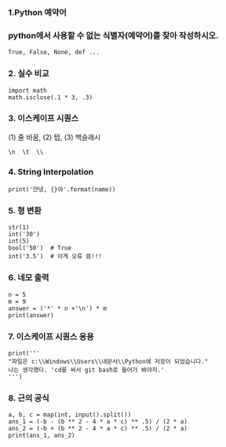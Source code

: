 ### 1.**Python 예약어**

### python에서 사용할 수 없는 식별자(예약어)를 찾아 작성하시오.

```
True, False, None, def ...
```

### 2. 실수 비교

```
import math
math.isclose(.1 * 3, .3)
```

### 3. 이스케이프 시퀀스

(1) 줄 바꿈, (2) 탭, (3) 백슬래시

```
\n	\t	\\
```

### 4. String Interpolation

```
print('얀녕, {}야'.format(name))
```

### 5. 형 변환

```
str(1)
int('30')
int(5)
bool('50')  # True
int('3.5')  # 이게 오류 뜸!!!
```

### 6. 네모 출력

``` 
n = 5
m = 9
answer = ('*' * n +'\n') * m
print(answer)
```

### 7. 이스케이프 시퀀스 응용

```
print('''
"파일은 c:\\Windows\\Users\\내문서\\Python에 저장이 되었습니다."
나는 생각했다. 'cd를 써서 git bash로 들어가 봐야지.'
''')
```

### 8. 근의 공식

```
a, b, c = map(int, input().split())
ans_1 = (-b - (b ** 2 - 4 * a * c) ** .5) / (2 * a)
ans_2 = (-b + (b ** 2 - 4 * a * c) ** .5) / (2 * a)
print(ans_1, ans_2)
```

